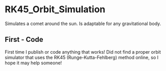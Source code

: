 # RK45_Orbit_Simulation
Simulates a comet around the sun. Is adaptable for any gravitational body.
## First - Code 
First time I publish or code anything that works! Did not find a proper orbit simulator that uses the RK45 (Runge-Kutta-Fehlberg) method online, so I hope it may help someone!


